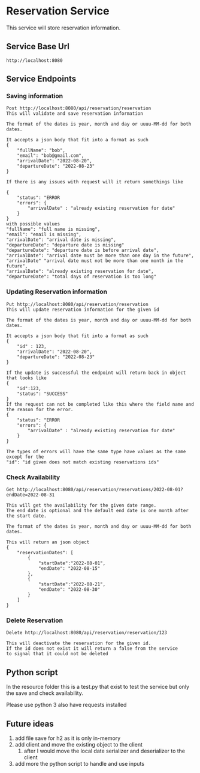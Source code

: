# Reservation Service 

This service will store reservation information.

## Service Base Url

``
http://localhost:8080
``

## Service Endpoints

### Saving information
```
Post http://localhost:8080/api/reservation/reservation
This will validate and save reservation information

The format of the dates is year, month and day or uuuu-MM-dd for both dates.

It accepts a json body that fit into a format as such
{
    "fullName": "bob",
    "email": "bob@gmail.com",
    "arrivalDate": "2022-08-20",
    "departureDate": "2022-08-23"
}

If there is any issues with request will it return somethings like

{
    "status": "ERROR
    "errors": {
        "arrivalDate" : "already existing reservation for date"    
    }
}
with possible values
"fullName": "full name is missing",
"email": "email is missing",
"arrivalDate": "arrival date is missing",
"departureDate": "departure date is missing"
"departureDate": "departure date is before arrival date",
"arrivalDate": "arrival date must be more than one day in the future",
"arrivalDate" "arrival date must not be more than one month in the future",
"arrivalDate": "already existing reservation for date",
"departureDate": "total days of reservation is too long"

```

### Updating Reservation information

```
Put http://localhost:8080/api/reservation/reservation
This will update reservation information for the given id

The format of the dates is year, month and day or uuuu-MM-dd for both dates.

It accepts a json body that fit into a format as such
{
    "id" : 123,
    "arrivalDate": "2022-08-20",
    "departureDate": "2022-08-23"
}

If the update is successful the endpoint will return back in object that looks like
{
    "id":123,
    "status": "SUCCESS"
}
If the request can not be completed like this where the field name and the reason for the error.
{
    "status": "ERROR
    "errors": {
        "arrivalDate" : "already existing reservation for date"    
    }
}

The types of errors will have the same type have values as the same except for the 
"id": "id given does not match existing reservations ids"

```

### Check Availability 

```
Get http://localhost:8080/api/reservation/reservations/2022-08-01?endDate=2022-08-31

This will get the availability for the given date range.
The end date is optional and the default end date is one month after the start date.

The format of the dates is year, month and day or uuuu-MM-dd for both dates.

This will return an json object 
{
    "reservationDates": [
        {
            "startDate":"2022-08-01",
            "endDate": "2022-08-15"
        },
        {
            "startDate":"2022-08-21",
            "endDate": "2022-08-30"
        }
    ]
}

```


### Delete Reservation

```
Delete http://localhost:8080/api/reservation/reservation/123

This will deactivate the reservation for the given id. 
If the id does not exist it will return a false from the service 
to signal that it could not be deleted

```

## Python script

In the resource folder this is a test.py that exist to test the service but 
only the save and check availability.

Please use python 3 also have requests installed

## Future ideas
1. add file save for h2 as it is only in-memory
2. add client and move the existing object to the client
   1. after I would move the local date serializer and deserializer to the client
3. add more the python script to handle and use inputs